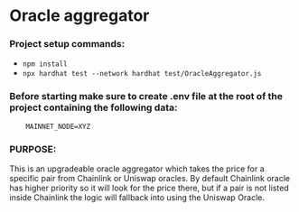 # Oracle aggregator

### Project setup commands:
* ```npm install```
* ```npx hardhat test --network hardhat test/OracleAggregator.js```

### Before starting make sure to create .env file at the root of the project containing the following data:
```
    MAINNET_NODE=XYZ
```
    
### PURPOSE:
This is an upgradeable oracle aggregator which takes the price for a specific pair from Chainlink or Uniswap oracles. By default Chainlink oracle has higher priority so it will look for the price there, but if a pair is not listed inside Chainlink the logic will fallback into using the Uniswap Oracle.